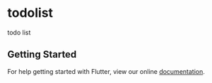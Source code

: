 # todolist

todo list

## Getting Started

For help getting started with Flutter, view our online
[documentation](https://flutter.io/).
